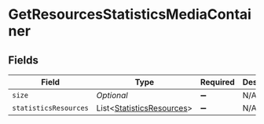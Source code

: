 # GetResourcesStatisticsMediaContainer


## Fields

| Field                                                                       | Type                                                                        | Required                                                                    | Description                                                                 | Example                                                                     |
| --------------------------------------------------------------------------- | --------------------------------------------------------------------------- | --------------------------------------------------------------------------- | --------------------------------------------------------------------------- | --------------------------------------------------------------------------- |
| `size`                                                                      | *Optional<Integer>*                                                         | :heavy_minus_sign:                                                          | N/A                                                                         | 5497                                                                        |
| `statisticsResources`                                                       | List<[StatisticsResources](../../models/operations/StatisticsResources.md)> | :heavy_minus_sign:                                                          | N/A                                                                         |                                                                             |